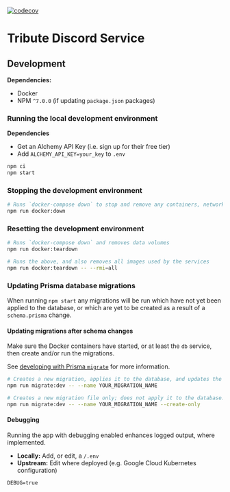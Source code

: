 [![codecov](https://codecov.io/gh/openlawteam/tribute-discord-service/branch/main/graph/badge.svg?token=1SM8FCMIQ6)](https://codecov.io/gh/openlawteam/tribute-discord-service)

# Tribute Discord Service

## Development

**Dependencies:**

- Docker
- NPM `^7.0.0` (if updating `package.json` packages)

### Running the local development environment

**Dependencies**

- Get an Alchemy API Key (i.e. sign up for their free tier)
- Add `ALCHEMY_API_KEY=your_key` to `.env`

```sh
npm ci
npm start
```

### Stopping the development environment

```sh
# Runs `docker-compose down` to stop and remove any containers, networks
npm run docker:down
```

### Resetting the development environment

```sh
# Runs `docker-compose down` and removes data volumes
npm run docker:teardown

# Runs the above, and also removes all images used by the services
npm run docker:teardown -- --rmi=all
```

### Updating Prisma database migrations

When running `npm start` any migrations will be run which have not yet been applied to the database, or which are yet to be created as a result of a `schema.prisma` change.

#### Updating migrations after schema changes

Make sure the Docker containers have started, or at least the `db` service, then create and/or run the migrations.

See [developing with Prisma `migrate`](https://www.prisma.io/docs/guides/database/developing-with-prisma-migrate) for more information.

```sh
# Creates a new migration, applies it to the database, and updates the generated Prisma Client
npm run migrate:dev -- --name YOUR_MIGRATION_NAME

# Creates a new migration file only; does not apply it to the database.
npm run migrate:dev -- --name YOUR_MIGRATION_NAME --create-only
```

#### Debugging

Running the app with debugging enabled enhances logged output, where implemented.

- **Locally:** Add, or edit, a `/.env`
- **Upstream:** Edit where deployed (e.g. Google Cloud Kubernetes configuration)

```
DEBUG=true
```
